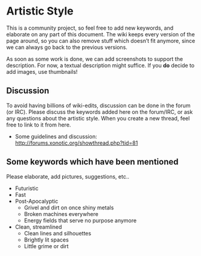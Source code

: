 Artistic Style
==============

This is a community project, so feel free to add new keywords, and elaborate on any part of this document. The wiki keeps every version of the page around, so you can also remove stuff which doesn’t fit anymore, since we can always go back to the previous versions.

As soon as some work is done, we can add screenshots to support the description. For now, a textual description might suffice.
If you **do** decide to add images, use thumbnails!

Discussion
----------

To avoid having billions of wiki-edits, discussion can be done in the forum (or IRC).
Please discuss the keywords added here on the forum/IRC, or ask any questions about the artistic style.
When you create a new thread, feel free to link to it from here.

-   Some guidelines and discussion: http://forums.xonotic.org/showthread.php?tid=81

Some keywords which have been mentioned
---------------------------------------

Please elaborate, add pictures, suggestions, etc..

-   Futuristic
-   Fast
-   Post-Apocalyptic
    -   Grivel and dirt on once shiny metals
    -   Broken machines everywhere
    -   Energy fields that serve no purpose anymore
-   Clean, streamlined
    -   Clean lines and silhouettes
    -   Brightly lit spaces
    -   Little grime or dirt

